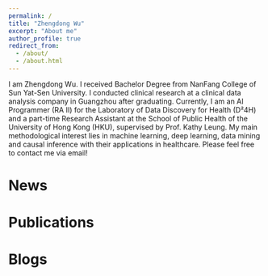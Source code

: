 ```yaml
---
permalink: /
title: "Zhengdong Wu"
excerpt: "About me"
author_profile: true
redirect_from: 
  - /about/
  - /about.html
---
```


I am Zhengdong Wu. I received Bachelor Degree from NanFang College of Sun Yat-Sen University. I conducted clinical research at a clinical data analysis company in Guangzhou after graduating. Currently, I am an AI Programmer (RA II) for the Laboratory of Data Discovery for Health (D²4H) and a part-time Research Assistant at the School of Public Health of the University of Hong Kong (HKU), supervised by Prof. Kathy Leung. My main methodological interest lies in machine learning, deep learning, data mining and causal inference with their applications in healthcare. Please feel free to contact me via email!

News
======

Publications
======

  
Blogs
======
